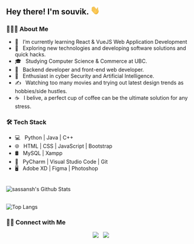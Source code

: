 <h2> Hey there! I'm souvik. <img src="hi.gif" width="25"></h2>

<h3> 👨🏻‍💻 About Me </h3>

- 🔭 &nbsp; I’m currently learning React & VueJS Web Application Development
- 🤔 &nbsp; Exploring new technologies and developing software solutions and quick hacks.
- 🎓 &nbsp; Studying Computer Science & Commerce at UBC.
- 💼 &nbsp; Backend developer and front-end web developer.
- 🌱 &nbsp; Enthusiast in cyber Security and Artificial Intelligence.
- ✍️ &nbsp; Watching too many movies and trying out latest design trends as hobbies/side hustles.
- ☕ &nbsp; I belive, a perfect cup of coffee can be the ultimate solution for any stress. 

<h3>🛠 Tech Stack</h3>

- 💻 &nbsp; Python | Java | C++  
- 🌐 &nbsp; HTML | CSS | JavaScript | Bootstrap 
- 🛢 &nbsp; MySQL | Xampp
- 🔧 &nbsp; PyCharm | Visual Studio Code | Git
- 🖥 &nbsp; Adobe XD | Figma | Photoshop

<br>

<img align="center" src="https://github-readme-stats.vercel.app/api?username=sassansh&show_icons=true&theme=default" alt="sassansh's Github Stats">

</br>
</br>


![Top Langs](https://github-readme-stats.vercel.app/api/top-langs/?username=sassansh&layout=compact)


<h3> 🤝🏻 Connect with Me </h3>

<p align="center">
&nbsp; <a href="https://www.linkedin.com/in/sassanshokoohi/" target="_blank" rel="noopener noreferrer"><img src="https://img.icons8.com/plasticine/100/000000/linkedin.png" width="50" /></a>
&nbsp; <a href="mailto:sassansh@student.ubc.ca" target="_blank" rel="noopener noreferrer"><img src="https://img.icons8.com/plasticine/100/000000/gmail.png"  width="50" /></a>
</p>
